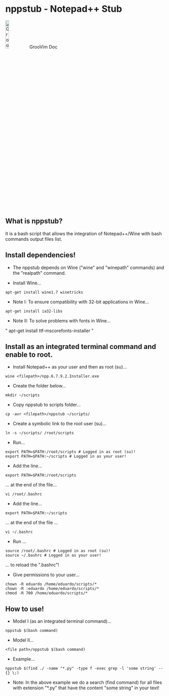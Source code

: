 nppstub - Notepad++ Stub
=============

<img border="0" alt="GrooVim Doc" src="http://imageshack.com/a/img829/4064/meg6.png" height="15%" width="15%"/>GrooVim Doc

What is nppstub?
-----

It is a bash script that allows the integration of Notepad++/Wine with bash commands output files list.

Install dependencies!
-----

 * The nppstub depends on Wine ("wine" and "winepath" commands) and the "realpath" command.

 - Install Wine...

```
apt-get install wine1.7 winetricks
```

 - Note I: To ensure compatibility with 32-bit applications in Wine...
 
```
apt-get install ia32-libs
```
 
 - Note II: To solve problems with fonts in Wine...

"
apt-get install ttf-mscorefonts-installer
"

Install as an integrated terminal command and enable to root.
-----

 - Install Notepad++ as your user and then as root (su)...

```
wine <filepath>/npp.6.7.9.2.Installer.exe
```

 - Create the folder below...

```
mkdir ~/scripts
```

 - Copy nppstub to scripts folder...

```
cp -avr <filepath>/nppstub ~/scripts/
```

 - Create a symbolic link to the root user (su)...

```
ln -s ~/scripts/ /root/scripts
```

 - Run...

```
export PATH=$PATH:/root/scripts # Logged in as root (su)!
export PATH=$PATH:~/scripts # Logged in as your user!
```

 - Add the line...

```
export PATH=$PATH:/root/scripts
```

... at the end of the file...

```
vi /root/.bashrc
```

 - Add the line...

```
export PATH=$PATH:~/scripts
```

... at the end of the file ...

```
vi ~/.bashrc
```

 - Run ...

```
source /root/.bashrc # Logged in as root (su)!
source ~/.bashrc # Logged in as your user!
```

... to reload the ".bashrc"!

 - Give permissions to your user...

```
chown -R eduardo /home/eduardo/scripts/*
chown -R :eduardo /home/eduardo/scripts/*
chmod -R 700 /home/eduardo/scripts/*
```

How to use!
-----

 - Model I (as an integrated terminal command)...

``` 
nppstub $(bash command)
```

 - Model II...

```
<file path>/nppstub $(bash command)
```

 - Example...
 
``` 
nppstub $(find ./ -name "*.py" -type f -exec grep -l 'some string' -- {} \;)
```

 - Note: In the above example we do a search (find command) for all files with extension "*.py" that have the content "some string" in your text!
